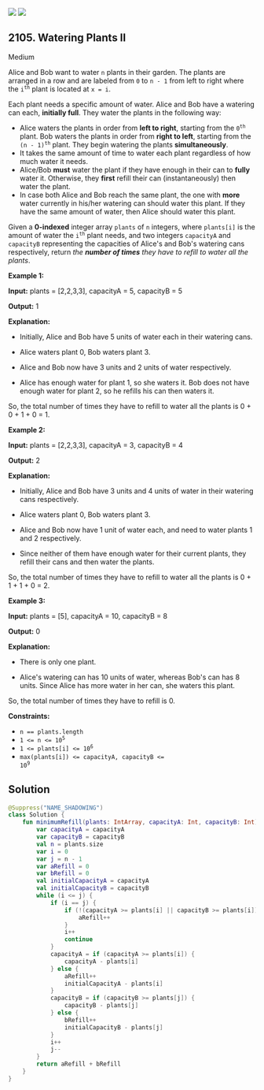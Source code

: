 [![](https://img.shields.io/github/stars/javadev/LeetCode-in-Kotlin?label=Stars&style=flat-square)](https://github.com/javadev/LeetCode-in-Kotlin)
[![](https://img.shields.io/github/forks/javadev/LeetCode-in-Kotlin?label=Fork%20me%20on%20GitHub%20&style=flat-square)](https://github.com/javadev/LeetCode-in-Kotlin/fork)

## 2105\. Watering Plants II

Medium

Alice and Bob want to water `n` plants in their garden. The plants are arranged in a row and are labeled from `0` to `n - 1` from left to right where the <code>i<sup>th</sup></code> plant is located at `x = i`.

Each plant needs a specific amount of water. Alice and Bob have a watering can each, **initially full**. They water the plants in the following way:

*   Alice waters the plants in order from **left to right**, starting from the <code>0<sup>th</sup></code> plant. Bob waters the plants in order from **right to left**, starting from the <code>(n - 1)<sup>th</sup></code> plant. They begin watering the plants **simultaneously**.
*   It takes the same amount of time to water each plant regardless of how much water it needs.
*   Alice/Bob **must** water the plant if they have enough in their can to **fully** water it. Otherwise, they **first** refill their can (instantaneously) then water the plant.
*   In case both Alice and Bob reach the same plant, the one with **more** water currently in his/her watering can should water this plant. If they have the same amount of water, then Alice should water this plant.

Given a **0-indexed** integer array `plants` of `n` integers, where `plants[i]` is the amount of water the <code>i<sup>th</sup></code> plant needs, and two integers `capacityA` and `capacityB` representing the capacities of Alice's and Bob's watering cans respectively, return _the **number of times** they have to refill to water all the plants_.

**Example 1:**

**Input:** plants = [2,2,3,3], capacityA = 5, capacityB = 5

**Output:** 1

**Explanation:** 

- Initially, Alice and Bob have 5 units of water each in their watering cans. 

- Alice waters plant 0, Bob waters plant 3. 

- Alice and Bob now have 3 units and 2 units of water respectively. 

- Alice has enough water for plant 1, so she waters it. Bob does not have enough water for plant 2, so he refills his can then waters it. 
  
So, the total number of times they have to refill to water all the plants is 0 + 0 + 1 + 0 = 1.

**Example 2:**

**Input:** plants = [2,2,3,3], capacityA = 3, capacityB = 4

**Output:** 2

**Explanation:** 

- Initially, Alice and Bob have 3 units and 4 units of water in their watering cans respectively. 

- Alice waters plant 0, Bob waters plant 3. 

- Alice and Bob now have 1 unit of water each, and need to water plants 1 and 2 respectively. 

- Since neither of them have enough water for their current plants, they refill their cans and then water the plants. 
  
So, the total number of times they have to refill to water all the plants is 0 + 1 + 1 + 0 = 2.

**Example 3:**

**Input:** plants = [5], capacityA = 10, capacityB = 8

**Output:** 0

**Explanation:** 

- There is only one plant. 

- Alice's watering can has 10 units of water, whereas Bob's can has 8 units. Since Alice has more water in her can, she waters this plant. 
  
So, the total number of times they have to refill is 0.

**Constraints:**

*   `n == plants.length`
*   <code>1 <= n <= 10<sup>5</sup></code>
*   <code>1 <= plants[i] <= 10<sup>6</sup></code>
*   <code>max(plants[i]) <= capacityA, capacityB <= 10<sup>9</sup></code>

## Solution

```kotlin
@Suppress("NAME_SHADOWING")
class Solution {
    fun minimumRefill(plants: IntArray, capacityA: Int, capacityB: Int): Int {
        var capacityA = capacityA
        var capacityB = capacityB
        val n = plants.size
        var i = 0
        var j = n - 1
        var aRefill = 0
        var bRefill = 0
        val initialCapacityA = capacityA
        val initialCapacityB = capacityB
        while (i <= j) {
            if (i == j) {
                if (!(capacityA >= plants[i] || capacityB >= plants[i])) {
                    aRefill++
                }
                i++
                continue
            }
            capacityA = if (capacityA >= plants[i]) {
                capacityA - plants[i]
            } else {
                aRefill++
                initialCapacityA - plants[i]
            }
            capacityB = if (capacityB >= plants[j]) {
                capacityB - plants[j]
            } else {
                bRefill++
                initialCapacityB - plants[j]
            }
            i++
            j--
        }
        return aRefill + bRefill
    }
}
```